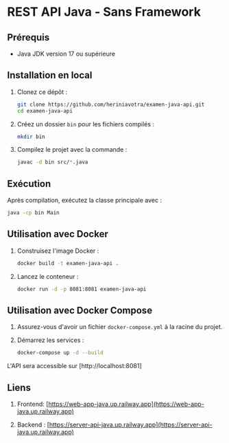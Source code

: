 # REST API Java - Sans Framework

## Prérequis

- Java JDK version 17 ou supérieure

## Installation en local

1. Clonez ce dépôt :

    ```bash
    git clone https://github.com/heriniavotra/examen-java-api.git
    cd examen-java-api
    ```

2. Créez un dossier `bin` pour les fichiers compilés :
    ```bash
    mkdir bin
    ```

3. Compilez le projet avec la commande :
    ```bash
    javac -d bin src/*.java
    ```

## Exécution

Après compilation, exécutez la classe principale avec :

```bash
java -cp bin Main
```

## Utilisation avec Docker

1. Construisez l'image Docker :
    ```bash
    docker build -t examen-java-api .
    ```

2. Lancez le conteneur :
    ```bash
    docker run -d -p 8081:8081 examen-java-api
    ```

## Utilisation avec Docker Compose

1. Assurez-vous d'avoir un fichier `docker-compose.yml` à la racine du projet.

2. Démarrez les services :
    ```bash
    docker-compose up -d --build 
    ```

L'API sera accessible sur [http://localhost:8081]

## Liens 

1. Frontend: [https://web-app-java.up.railway.app](https://web-app-java.up.railway.app)

2. Backend : [https://server-api-java.up.railway.app](https://server-api-java.up.railway.app)

